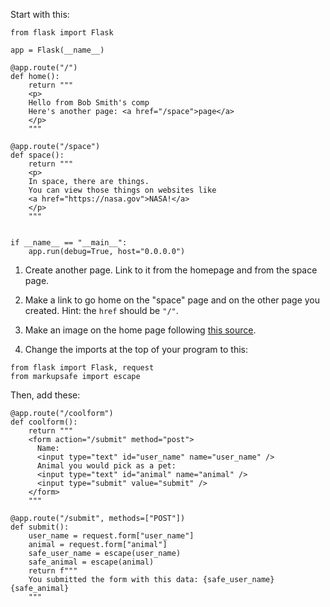 Start with this:

```python3
from flask import Flask

app = Flask(__name__)

@app.route("/")
def home():
    return """
    <p>
    Hello from Bob Smith's comp
    Here's another page: <a href="/space">page</a>
    </p>
    """

@app.route("/space")
def space():
    return """
    <p>
    In space, there are things.
    You can view those things on websites like
    <a href="https://nasa.gov">NASA!</a>
    </p>
    """


if __name__ == "__main__":
    app.run(debug=True, host="0.0.0.0")
```


1. Create another page. Link to it from the homepage and from the space page.

2. Make a link to go home on the "space" page and on the other page you created. Hint: the `href` should be `"/"`.

3. Make an image on the home page following [this source](https://developer.mozilla.org/en-US/docs/Learn/HTML/Multimedia_and_embedding/Images_in_HTML).

4. Change the imports at the top of your program to this:  

```python3
from flask import Flask, request
from markupsafe import escape
```  
       
Then, add these:  
   
```python3
@app.route("/coolform")
def coolform():
    return """
    <form action="/submit" method="post">
      Name: 
      <input type="text" id="user_name" name="user_name" />
      Animal you would pick as a pet:
      <input type="text" id="animal" name="animal" />
      <input type="submit" value="submit" />
    </form>
    """

@app.route("/submit", methods=["POST"])
def submit():
    user_name = request.form["user_name"]
    animal = request.form["animal"]
    safe_user_name = escape(user_name)
    safe_animal = escape(animal)
    return f"""
    You submitted the form with this data: {safe_user_name} {safe_animal}
    """

```
        
